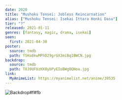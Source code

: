 ```yaml
---
date: 2020
title: "Mushoku Tensei: Jobless Reincarnation"
alias: ["Mushoku Tensei: Isekai Ittara Honki Dasu"]
tier: "?"
released: 2021-01-11
genres: [fantasy, magic, drama, isekai]
seen:
  first: 2021-04-30
poster:
  source: tmdb
  path: fSHa8kwMPhD29grGX3miBq1BWCN.jpg
backdrop:
  source: tmdb
  path: T8J9UFUzKK0ybPyEIoBWgOQHoa.jpg
link:
  MyAnimeList: https://myanimelist.net/anime/39535
---
```


![Backdrop#f#fb](https://image.tmdb.org/t/p/w1280/5OdAoJBlVmERjKA2CpjSl5zERAA.jpg "Source: TMDB")
